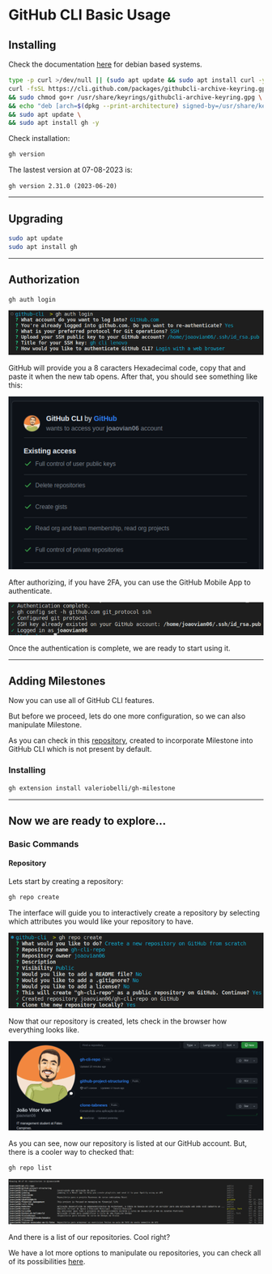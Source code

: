# GitHub CLI Basic Usage

## Installing

Check the documentation [here](https://github.com/cli/cli/blob/trunk/docs/install_linux.md) for debian based systems.

```bash
type -p curl >/dev/null || (sudo apt update && sudo apt install curl -y)
curl -fsSL https://cli.github.com/packages/githubcli-archive-keyring.gpg | sudo dd of=/usr/share/keyrings/githubcli-archive-keyring.gpg \
&& sudo chmod go+r /usr/share/keyrings/githubcli-archive-keyring.gpg \
&& echo "deb [arch=$(dpkg --print-architecture) signed-by=/usr/share/keyrings/githubcli-archive-keyring.gpg] https://cli.github.com/packages stable main" | sudo tee /etc/apt/sources.list.d/github-cli.list > /dev/null \
&& sudo apt update \
&& sudo apt install gh -y
```

Check installation:

```bash
gh version
```

The lastest version at 07-08-2023 is:

`gh version 2.31.0 (2023-06-20)`

---

## Upgrading

```bash
sudo apt update
sudo apt install gh
```

---

## Authorization

```bash
gh auth login
```

![Alt text](image-5.png)

GitHub will provide you a 8 caracters Hexadecimal code, copy that and paste it when the new tab opens.
After that, you should see something like this:

![Alt text](image-4.png)

After authorizing, if you have 2FA, you can use the GitHub Mobile App to authenticate.

![Alt text](image-6.png)

Once the authentication is complete, we are ready to start using it.

---

## Adding Milestones

Now you can use all of GitHub CLI features.

But before we proceed, lets do one more configuration, so we can also manipulate Milestone.

As you can check in this [repository](https://github.com/valeriobelli/gh-milestone), created to incorporate Milestone into GitHub CLI which is not present by default.

### Installing

```bash
gh extension install valeriobelli/gh-milestone
```

---

## Now we are ready to explore...

### Basic Commands

#### Repository

Lets start by creating a repository:

```bash
gh repo create
```

The interface will guide you to interactively create a repository by selecting which attributes you would like your repository to have.

![Alt text](image-9.png)

Now that our repository is created, lets check in the browser how everything looks like.

![Alt text](image-10.png)

As you can see, now our repository is listed at our GitHub account.
But, there is a cooler way to checked that:

```bash
gh repo list
```

![Alt text](image-11.png)

And there is a list of our repositories. Cool right?

We have a lot more options to manipulate ou repositories, you can check all of its possibilities [here](https://cli.github.com/manual/gh_repo).
